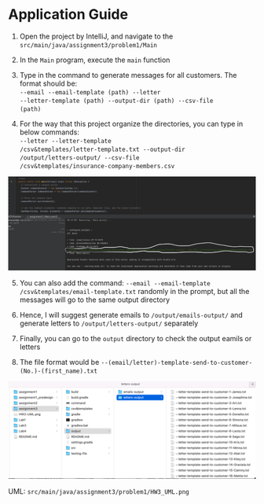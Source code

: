 # Application Guide

1. Open the project by IntelliJ, and navigate to the <code>src/main/java/assignment3/problem1/Main</code>
2. In the <code>Main</code> program, execute the <code>main</code> function
3. Type in the command to generate messages for all customers. The format should be: <br>
  <code>--email --email-template (path) --letter --letter-template (path) --output-dir (path) --csv-file (path)</code>
  
4. For the way that this project organize the directories, you can type in below commands:<br>
<code>--letter --letter-template /csv&templates/letter-template.txt --output-dir /output/letters-output/ --csv-file /csv&templates/insurance-company-members.csv </code><br>
<img src="command.png">

5. You can also add the command: <code>--email --email-template /csv&templates/email-template.txt</code> randomly in the prompt, but all the messages will go to the same output directory<br>

6. Hence, I will suggest generate emails to <code>/output/emails-output/</code> and generate letters to <code>/output/letters-output/</code> separately

7. Finally, you can go to the <code>output</code> directory to check the output eamils or letters

8. The file format would be <code>--(email/letter)-template-send-to-customer-(No.)-(first_name).txt</code><br>
<img src="directories.png">


UML: <code>src/main/java/assignment3/problem1/HW3_UML.png</code>